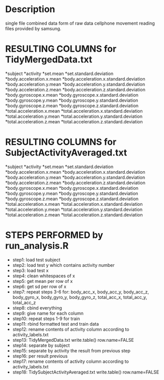 # Description
single file combined data form of raw data cellphone movement reading files provided by samsung.

# RESULTING COLUMNS for TidyMergedData.txt
*subject 
*activity 
*set.mean 
*set.standard.deviation 
*body.acceleration.x.mean 
*body.acceleration.x.standard.deviation 
*body.acceleration.y.mean 
*body.acceleration.y.standard.deviation 
*body.acceleration.z.mean 
*body.acceleration.z.standard.deviation 
*body.gyroscope.x.mean 
*body.gyroscope.x.standard.deviation 
*body.gyroscope.y.mean 
*body.gyroscope.y.standard.deviation 
*body.gyroscope.z.mean 
*body.gyroscope.z.standard.deviation 
*total.acceleration.x.mean 
*total.acceleration.x.standard.deviation 
*total.acceleration.y.mean 
*total.acceleration.y.standard.deviation 
*total.acceleration.z.mean 
*total.acceleration.z.standard.deviation

# RESULTING COLUMNS for SubjectActivityAveraged.txt
*subject 
*activity 
*set.mean 
*set.standard.deviation 
*body.acceleration.x.mean 
*body.acceleration.x.standard.deviation 
*body.acceleration.y.mean 
*body.acceleration.y.standard.deviation 
*body.acceleration.z.mean 
*body.acceleration.z.standard.deviation 
*body.gyroscope.x.mean 
*body.gyroscope.x.standard.deviation 
*body.gyroscope.y.mean 
*body.gyroscope.y.standard.deviation 
*body.gyroscope.z.mean 
*body.gyroscope.z.standard.deviation 
*total.acceleration.x.mean 
*total.acceleration.x.standard.deviation 
*total.acceleration.y.mean 
*total.acceleration.y.standard.deviation 
*total.acceleration.z.mean 
*total.acceleration.z.standard.deviation


# STEPS PERFORMED by run_analysis.R
* step1: load test subject
* step2: load test y which contains activity number
* step3: load test x
* step4: clean whitespaces of x
* step5: get mean per row of x
* step6: get sd per row of x
* step7: repeat steps 3-6 for: body_acc_x, body_acc_y, body_acc_z, body_gyro_x, body_gyro_y, body_gyro_z, total_acc_x, total_acc_y, total_acc_z
* step8: cbind everything
* step9: give name for each column
* step10: repeat steps 1-9 for train
* step11: rbind formatted test and train data
* step12: rename contents of activity column according to activity_labels.txt
* step13: TidyMergedData.txt write.table() row.name=FALSE
* step14: separate by subject
* step15: separate by activity the result from previous step
* step16: per result previous
* step17: rename contents of activity column according to activity_labels.txt
* step18: TidySubjectActivityAveraged.txt write.table() row.name=FALSE